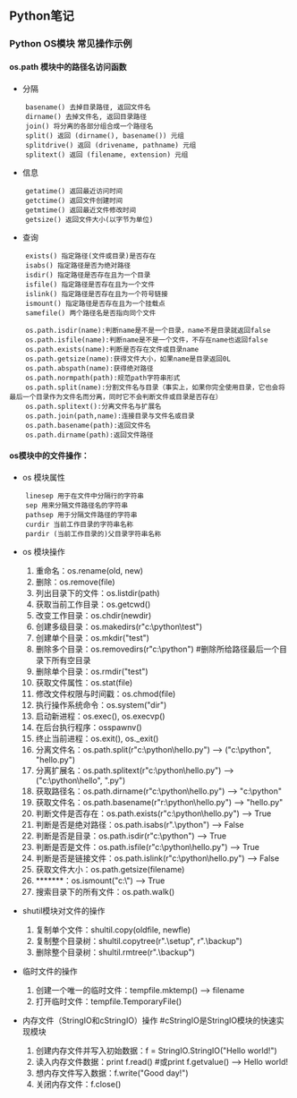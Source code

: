 ## Python笔记

### Python OS模块 常见操作示例 
#### os.path 模块中的路径名访问函数
- 分隔
```
    basename() 去掉目录路径, 返回文件名 
    dirname() 去掉文件名, 返回目录路径 
    join() 将分离的各部分组合成一个路径名 
    split() 返回 (dirname(), basename()) 元组 
    splitdrive() 返回 (drivename, pathname) 元组 
    splitext() 返回 (filename, extension) 元组 
 ```
- 信息
``` 
    getatime() 返回最近访问时间 
    getctime() 返回文件创建时间 
    getmtime() 返回最近文件修改时间 
    getsize() 返回文件大小(以字节为单位) 
 ```
- 查询
``` 
    exists() 指定路径(文件或目录)是否存在 
    isabs() 指定路径是否为绝对路径 
    isdir() 指定路径是否存在且为一个目录 
    isfile() 指定路径是否存在且为一个文件 
    islink() 指定路径是否存在且为一个符号链接 
    ismount() 指定路径是否存在且为一个挂载点 
    samefile() 两个路径名是否指向同个文件 
     
    os.path.isdir(name):判断name是不是一个目录，name不是目录就返回false 
    os.path.isfile(name):判断name是不是一个文件，不存在name也返回false 
    os.path.exists(name):判断是否存在文件或目录name 
    os.path.getsize(name):获得文件大小，如果name是目录返回0L 
    os.path.abspath(name):获得绝对路径 
    os.path.normpath(path):规范path字符串形式 
    os.path.split(name):分割文件名与目录（事实上，如果你完全使用目录，它也会将最后一个目录作为文件名而分离，同时它不会判断文件或目录是否存在） 
    os.path.splitext():分离文件名与扩展名 
    os.path.join(path,name):连接目录与文件名或目录 
    os.path.basename(path):返回文件名 
    os.path.dirname(path):返回文件路径 
```      
     
#### os模块中的文件操作： 
- os 模块属性 
```
    linesep 用于在文件中分隔行的字符串 
    sep 用来分隔文件路径名的字符串 
    pathsep 用于分隔文件路径的字符串 
    curdir 当前工作目录的字符串名称 
    pardir (当前工作目录的)父目录字符串名称 
```
- os 模块操作
    1. 重命名：os.rename(old, new)
    2. 删除：os.remove(file)
    3. 列出目录下的文件：os.listdir(path)
    4. 获取当前工作目录：os.getcwd()
    5. 改变工作目录：os.chdir(newdir)
    6. 创建多级目录：os.makedirs(r"c:\python\test")
    7. 创建单个目录：os.mkdir("test") 
    8. 删除多个目录：os.removedirs(r"c:\python") #删除所给路径最后一个目录下所有空目录
    9. 删除单个目录：os.rmdir("test")
    10. 获取文件属性：os.stat(file)
    11. 修改文件权限与时间戳：os.chmod(file) 
    12. 执行操作系统命令：os.system("dir")
    13. 启动新进程：os.exec(), os.execvp()
    14. 在后台执行程序：osspawnv()
    15. 终止当前进程：os.exit(), os._exit() 
    16. 分离文件名：os.path.split(r"c:\python\hello.py") --> ("c:\\python", "hello.py")
    17. 分离扩展名：os.path.splitext(r"c:\python\hello.py") --> ("c:\\python\\hello", ".py")
    18. 获取路径名：os.path.dirname(r"c:\python\hello.py") --> "c:\\python"
    19. 获取文件名：os.path.basename(r"r:\python\hello.py") --> "hello.py" 
    20. 判断文件是否存在：os.path.exists(r"c:\python\hello.py") --> True 
    21. 判断是否是绝对路径：os.path.isabs(r".\python\") --> False 
    22. 判断是否是目录：os.path.isdir(r"c:\python") --> True 
    23. 判断是否是文件：os.path.isfile(r"c:\python\hello.py") --> True 
    24. 判断是否是链接文件：os.path.islink(r"c:\python\hello.py") --> False 
    25. 获取文件大小：os.path.getsize(filename) 
    26. *******：os.ismount("c:\\") --> True 
    27. 搜索目录下的所有文件：os.path.walk()

- shutil模块对文件的操作
    1. 复制单个文件：shultil.copy(oldfile, newfle)
    2. 复制整个目录树：shultil.copytree(r".\setup", r".\backup") 
    3. 删除整个目录树：shultil.rmtree(r".\backup")

- 临时文件的操作
    1. 创建一个唯一的临时文件：tempfile.mktemp() --> filename 
    2. 打开临时文件：tempfile.TemporaryFile()

- 内存文件（StringIO和cStringIO）操作 #cStringIO是StringIO模块的快速实现模块
    1. 创建内存文件并写入初始数据：f = StringIO.StringIO("Hello world!") 
    2. 读入内存文件数据：print f.read() #或print f.getvalue() --> Hello world!
    3. 想内存文件写入数据：f.write("Good day!")
    4. 关闭内存文件：f.close()